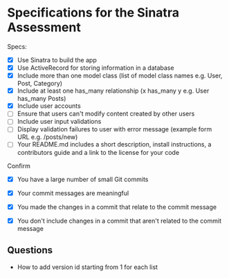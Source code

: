 # Specifications for the Sinatra Assessment

Specs:
- [x] Use Sinatra to build the app
- [x] Use ActiveRecord for storing information in a database
- [x] Include more than one model class (list of model class names e.g. User, Post, Category)
- [x] Include at least one has_many relationship (x has_many y e.g. User has_many Posts)
- [x] Include user accounts
- [ ] Ensure that users can't modify content created by other users
- [ ] Include user input validations
- [ ] Display validation failures to user with error message (example form URL e.g. /posts/new)
- [ ] Your README.md includes a short description, install instructions, a contributors guide and a link to the license for your code

Confirm
- [x] You have a large number of small Git commits
- [x] Your commit messages are meaningful
- [x] You made the changes in a commit that relate to the commit message
- [x] You don't include changes in a commit that aren't related to the commit message


## Questions
- How to add version id starting from 1 for each list
